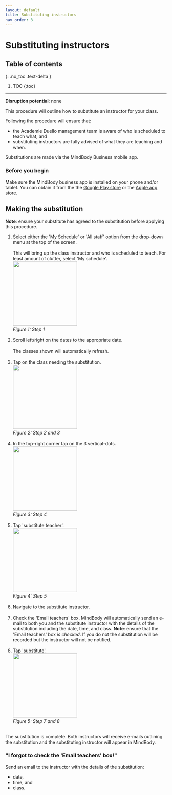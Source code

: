 ```yaml
---
layout: default
title: Substituting instructors 
nav_order: 3
---
```

# Substituting instructors

## Table of contents
{: .no_toc .text-delta }

1. TOC
{:toc}

---
**Disruption potential**: none

This procedure will outline how to substitute an instructor for your class. 

Following the procedure will ensure that:
- the Academie Duello management team is aware of who is scheduled to teach what, and
- substituting instructors are fully advised of what they are teaching and when.

Substitutions are made via the MindBody Business mobile app.

### Before you begin
Make sure the MindBody business app is installed on your phone and/or tablet.
You can obtain it from the the [Google Play store](https://play.google.com/store/apps/details?id=com.mindbodyonline.express&hl=en) or the [Apple app store](https://apps.apple.com/us/app/mindbody-business/id599125654).

## Making the substitution

**Note**: ensure your substitute has agreed to the substitution before applying this procedure.

1. Select either the 'My Schedule' or 'All staff'  option from the drop-down menu at the top of the screen.  
<br>This will bring up the class instructor and who is scheduled to teach. For least amount of clutter, select 'My schedule'. <br>
[<img src="http://github.com/clintonbf/Lynns-and-Clints-doc-project/blob/gh-pages/assets/images/coverage-1.png?raw=true" width="200" height="200" />](http://github.com/clintonbf/Lynns-and-Clints-doc-project/blob/gh-pages/assets/images/coverage-1.png)
<br><em>Figure 1: Step 1</em><br><br>
2. Scroll left/right on the dates to the appropriate date.  
<br>The classes shown will automatically refresh. <br><br>
3. Tap on the class needing the substitution. <br>
[<img src="http://github.com/clintonbf/Lynns-and-Clints-doc-project/blob/gh-pages/assets/images/coverage-2-and-3.png?raw=true" width="200" height="200" />](http://github.com/clintonbf/Lynns-and-Clints-doc-project/blob/gh-pages/assets/images/coverage-2-and-3.png)
<br><em>Figure 2: Step 2 and 3</em><br><br>
4. In the top-right corner tap on the 3 vertical-dots. <br>
[<img src="http://github.com/clintonbf/Lynns-and-Clints-doc-project/blob/gh-pages/assets/images/coverage-4.png?raw=true" width="200" height="200" />](http://github.com/clintonbf/Lynns-and-Clints-doc-project/blob/gh-pages/assets/images/coverage-4.png)
<br><em>Figure 3: Step 4</em><br><br>
5. Tap 'substitute teacher'. <br>
[<img src="http://github.com/clintonbf/Lynns-and-Clints-doc-project/blob/gh-pages/assets/images/coverage-5.png?raw=true" width="200" height="200" />](http://github.com/clintonbf/Lynns-and-Clints-doc-project/blob/gh-pages/assets/images/coverage-5.png)
<br><em>Figure 4: Step 5</em><br><br>
6. Navigate to the substitute instructor. <br><br>
7. Check the 'Email teachers' box.
MindBody will automatically send an e-mail to both you and the substitute instructor with the details of the substitution
including the date, time, and class.
**Note**: ensure that the 'Email teachers' box _is checked_. If you do not the substitution will be recorded but the instructor will not be notified.<br><br>
8. Tap 'substitute'. <br>
[<img src="http://github.com/clintonbf/Lynns-and-Clints-doc-project/blob/gh-pages/assets/images/coverage-7-8.png?raw=true" width="200" height="200" />](http://github.com/clintonbf/Lynns-and-Clints-doc-project/blob/gh-pages/assets/images/coverage-7-8.png)
<br><em>Figure 5: Step 7 and 8</em><br><br>

The substitution is complete. Both instructors will receive e-mails outlining the substitution and the substituting instructor will appear in MindBody. 

### "I forgot to check the 'Email teachers' box!"

Send an email to the instructor with the details of the substitution:
- date,
- time, and
- class.


